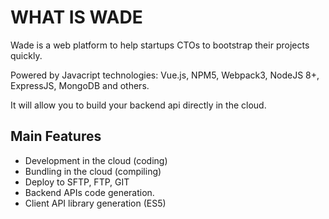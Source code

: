 # WHAT IS WADE

Wade is a web platform to help startups CTOs to bootstrap their projects quickly.

Powered by Javacript technologies: Vue.js, NPM5, Webpack3, NodeJS 8+, ExpressJS, MongoDB and others.

It will allow you to build your backend api directly in the cloud.

## Main Features

- Development in the cloud (coding)
- Bundling in the cloud (compiling)
- Deploy to SFTP, FTP, GIT
- Backend APIs code generation.
- Client API library generation (ES5)

